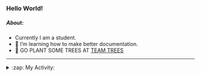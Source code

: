 ### Hello World!

##### About:
- Currently I am a student.
- 🌱 I’m learning how to make better documentation.
- 🌱 GO PLANT SOME TREES AT [TEAM TREES](https://teamtrees.org/)

---
<details>
  <summary>:zap: My Activity:</summary>
  
<!--START_SECTION:waka-->
![Code Time](http://img.shields.io/badge/Code%20Time-1%2C123%20hrs%2015%20mins-blue)

**I'm a Night 🦉** 

```text
🌞 Morning                1709 commits        ███░░░░░░░░░░░░░░░░░░░░░░   10.05 % 
🌆 Daytime                5687 commits        ████████░░░░░░░░░░░░░░░░░   33.44 % 
🌃 Evening                4840 commits        ███████░░░░░░░░░░░░░░░░░░   28.46 % 
🌙 Night                  4772 commits        ███████░░░░░░░░░░░░░░░░░░   28.06 % 
```
📅 **I'm Most Productive on Wednesday** 

```text
Monday                   2424 commits        ████░░░░░░░░░░░░░░░░░░░░░   14.25 % 
Tuesday                  2151 commits        ███░░░░░░░░░░░░░░░░░░░░░░   12.65 % 
Wednesday                4061 commits        ██████░░░░░░░░░░░░░░░░░░░   23.88 % 
Thursday                 2291 commits        ███░░░░░░░░░░░░░░░░░░░░░░   13.47 % 
Friday                   1699 commits        ██░░░░░░░░░░░░░░░░░░░░░░░   09.99 % 
Saturday                 1490 commits        ██░░░░░░░░░░░░░░░░░░░░░░░   08.76 % 
Sunday                   2892 commits        ████░░░░░░░░░░░░░░░░░░░░░   17.00 % 
```


📊 **This Week I Spent My Time On** 

```text
🔥 Editors: 
VS Code                  2 hrs 19 mins       █████████████████████████   100.00 % 

🐱‍💻 Projects: 
praise                   1 hr 48 mins        ███████████████████░░░░░░   77.88 % 
discord-bot              30 mins             █████░░░░░░░░░░░░░░░░░░░░   21.59 % 
CSF22                    0 secs              ░░░░░░░░░░░░░░░░░░░░░░░░░   00.53 % 
```


 Last Updated on 17/05/2023 23:07:53 UTC
<!--END_SECTION:waka-->
</details>
